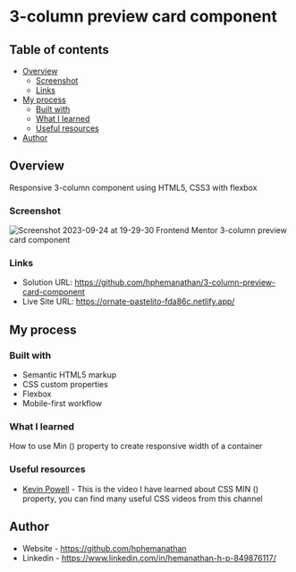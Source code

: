 # 3-column preview card component

## Table of contents

- [Overview](#overview)
  - [Screenshot](#screenshot)
  - [Links](#links)
- [My process](#my-process)
  - [Built with](#built-with)
  - [What I learned](#what-i-learned)
  - [Useful resources](#useful-resources)
- [Author](#author)

## Overview

Responsive 3-column component using HTML5, CSS3 with flexbox

### Screenshot

![Screenshot 2023-09-24 at 19-29-30 Frontend Mentor 3-column preview card component](https://github.com/hphemanathan/3-column-preview-card-component/assets/18226707/d50f8c80-0043-4e91-85c4-cc495c91969b)


### Links

- Solution URL: https://github.com/hphemanathan/3-column-preview-card-component
- Live Site URL: https://ornate-pastelito-fda86c.netlify.app/

## My process

### Built with

- Semantic HTML5 markup
- CSS custom properties
- Flexbox
- Mobile-first workflow


### What I learned

How to use Min () property to create responsive width of a container


### Useful resources

- [Kevin Powell](https://www.youtube.com/watch?v=U9VF-4euyRo&t=315s&ab_channel=KevinPowell) - This is the video I have learned about CSS MIN () property, you can find many useful CSS videos from this channel


## Author

- Website - https://github.com/hphemanathan
- Linkedin - https://www.linkedin.com/in/hemanathan-h-p-849876117/
